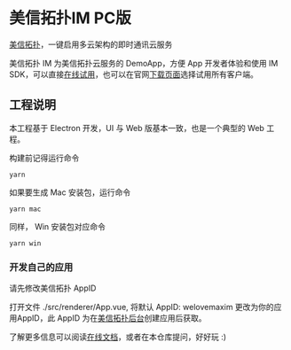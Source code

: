 # 美信拓扑IM PC版

[美信拓扑](https://www.maximtop.com/)，一键启用多云架构的即时通讯云服务

美信拓扑 IM 为美信拓扑云服务的 DemoApp，方便 App 开发者体验和使用 IM SDK，可以直接[在线试用](https://chat-h5.maximtop.com)，也可以在官网[下载页面](https://www.maximtop.com/downloads/)选择试用所有客户端。

## 工程说明

本工程基于 Electron 开发，UI 与 Web 版基本一致，也是一个典型的 Web 工程。

构建前记得运行命令
```
yarn
```

如果要生成 Mac 安装包，运行命令
```
yarn mac
```

同样， Win 安装包对应命令
```
yarn win
```

### 开发自己的应用

请先修改美信拓扑 AppID

打开文件 ./src/renderer/App.vue, 将默认 AppID: welovemaxim 更改为你的应用AppID，此 AppID 为在[美信拓扑后台](https://console.maximtop.com/)创建应用后获取。

了解更多信息可以阅读[在线文档](https://www.maximtop.com/docs/)，或者在本仓库提问，好好玩 :)
